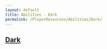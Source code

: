 ```yaml
---
layout: default
title: Abilities - Dark
permalink: /PlayerResources/Abilities/Dark/
---
```

## [Dark](#Dark)

